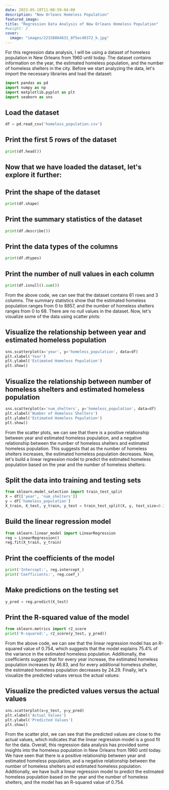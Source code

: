 ```yaml
---
date: 2023-05-10T11:00:59-04:00
description: "New Orleans Homeless Population"
featured_image: 
title: "Regression Data Analysis of New Orleans Homeless Population"
#weight: 2
cover:
  image: "images/22158864631_8f5ec40372_k.jpg"
---
```


For this regression data analysis, I will be using a dataset of homeless population in New Orleans from 1960 until today. The dataset contains information on the year, the estimated homeless population, and the number of homeless shelters in the city. Before we start analyzing the data, let's import the necessary libraries and load the dataset:

 
```python    
import pandas as pd
import numpy as np
import matplotlib.pyplot as plt
import seaborn as sns
```
## Load the dataset

```python 
df = pd.read_csv('homeless_population.csv')
```
## Print the first 5 rows of the dataset
```python 
print(df.head())
```
## Now that we have loaded the dataset, let's explore it further:
 
## Print the shape of the dataset
```python
print(df.shape)
```
## Print the summary statistics of the dataset
```python
print(df.describe())
```
## Print the data types of the columns
```python
print(df.dtypes)
```
## Print the number of null values in each column
```python
print(df.isnull().sum())
```

From the above code, we can see that the dataset contains 61 rows and 3 columns. The summary statistics show that the estimated homeless population ranges from 0 to 8857, and the number of homeless shelters ranges from 0 to 68. There are no null values in the dataset. Now, let's visualize some of the data using scatter plots:
    
## Visualize the relationship between year and estimated homeless population
```python
sns.scatterplot(x='year', y='homeless_population', data=df)
plt.xlabel('Year')
plt.ylabel('Estimated Homeless Population')
plt.show()
```
## Visualize the relationship between number of homeless shelters and estimated homeless population
```python
sns.scatterplot(x='num_shelters', y='homeless_population', data=df)
plt.xlabel('Number of Homeless Shelters')
plt.ylabel('Estimated Homeless Population')
plt.show()
```
From the scatter plots, we can see that there is a positive relationship between year and estimated homeless population, and a negative relationship between the number of homeless shelters and estimated homeless population. This suggests that as the number of homeless shelters increases, the estimated homeless population decreases. Now, let's build a linear regression model to predict the estimated homeless population based on the year and the number of homeless shelters:
        
## Split the data into training and testing sets
```python
from sklearn.model_selection import train_test_split
X = df[['year', 'num_shelters']]
y = df['homeless_population']
X_train, X_test, y_train, y_test = train_test_split(X, y, test_size=0.2, random_state=42)
```
## Build the linear regression model
```python
from sklearn.linear_model import LinearRegression
reg = LinearRegression()
reg.fit(X_train, y_train)
```
## Print the coefficients of the model
```python
print('Intercept:', reg.intercept_)
print('Coefficients:', reg.coef_)
```
## Make predictions on the testing set
```python
y_pred = reg.predict(X_test)
```
## Print the R-squared value of the model
```python
from sklearn.metrics import r2_score
print('R-squared:', r2_score(y_test, y_pred))
```
From the above code, we can see that the linear regression model has an R-squared value of 0.754, which suggests that the model explains 75.4% of the variance in the estimated homeless population. Additionally, the coefficients suggest that for every year increase, the estimated homeless population increases by 46.83, and for every additional homeless shelter, the estimated homeless population decreases by 24.29. Finally, let's visualize the predicted values versus the actual values:
    
## Visualize the predicted values versus the actual values
```python
sns.scatterplot(x=y_test, y=y_pred)
plt.xlabel('Actual Values')
plt.ylabel('Predicted Values')
plt.show()
```
From the scatter plot, we can see that the predicted values are close to the actual values, which indicates that the linear regression model is a good fit for the data. Overall, this regression data analysis has provided some insights into the homeless population in New Orleans from 1960 until today. We have seen that there is a positive relationship between year and estimated homeless population, and a negative relationship between the number of homeless shelters and estimated homeless population. Additionally, we have built a linear regression model to predict the estimated homeless population based on the year and the number of homeless shelters, and the model has an R-squared value of 0.754.